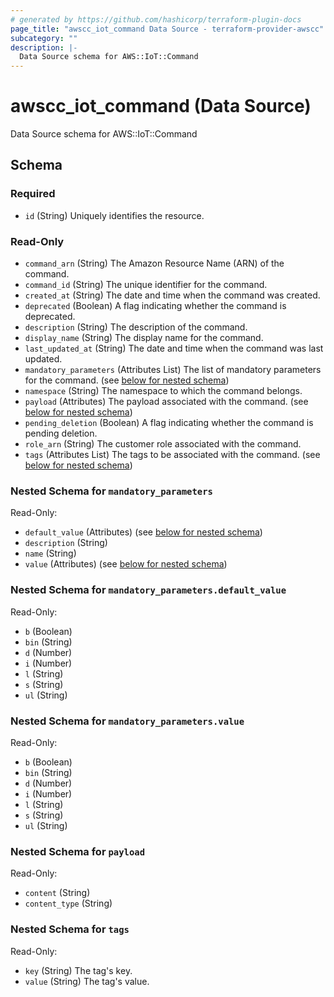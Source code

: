 ```yaml
---
# generated by https://github.com/hashicorp/terraform-plugin-docs
page_title: "awscc_iot_command Data Source - terraform-provider-awscc"
subcategory: ""
description: |-
  Data Source schema for AWS::IoT::Command
---
```


# awscc_iot_command (Data Source)

Data Source schema for AWS::IoT::Command



<!-- schema generated by tfplugindocs -->
## Schema

### Required

- `id` (String) Uniquely identifies the resource.

### Read-Only

- `command_arn` (String) The Amazon Resource Name (ARN) of the command.
- `command_id` (String) The unique identifier for the command.
- `created_at` (String) The date and time when the command was created.
- `deprecated` (Boolean) A flag indicating whether the command is deprecated.
- `description` (String) The description of the command.
- `display_name` (String) The display name for the command.
- `last_updated_at` (String) The date and time when the command was last updated.
- `mandatory_parameters` (Attributes List) The list of mandatory parameters for the command. (see [below for nested schema](#nestedatt--mandatory_parameters))
- `namespace` (String) The namespace to which the command belongs.
- `payload` (Attributes) The payload associated with the command. (see [below for nested schema](#nestedatt--payload))
- `pending_deletion` (Boolean) A flag indicating whether the command is pending deletion.
- `role_arn` (String) The customer role associated with the command.
- `tags` (Attributes List) The tags to be associated with the command. (see [below for nested schema](#nestedatt--tags))

<a id="nestedatt--mandatory_parameters"></a>
### Nested Schema for `mandatory_parameters`

Read-Only:

- `default_value` (Attributes) (see [below for nested schema](#nestedatt--mandatory_parameters--default_value))
- `description` (String)
- `name` (String)
- `value` (Attributes) (see [below for nested schema](#nestedatt--mandatory_parameters--value))

<a id="nestedatt--mandatory_parameters--default_value"></a>
### Nested Schema for `mandatory_parameters.default_value`

Read-Only:

- `b` (Boolean)
- `bin` (String)
- `d` (Number)
- `i` (Number)
- `l` (String)
- `s` (String)
- `ul` (String)


<a id="nestedatt--mandatory_parameters--value"></a>
### Nested Schema for `mandatory_parameters.value`

Read-Only:

- `b` (Boolean)
- `bin` (String)
- `d` (Number)
- `i` (Number)
- `l` (String)
- `s` (String)
- `ul` (String)



<a id="nestedatt--payload"></a>
### Nested Schema for `payload`

Read-Only:

- `content` (String)
- `content_type` (String)


<a id="nestedatt--tags"></a>
### Nested Schema for `tags`

Read-Only:

- `key` (String) The tag's key.
- `value` (String) The tag's value.
